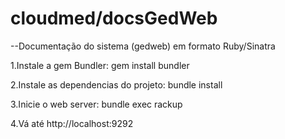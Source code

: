 cloudmed/docsGedWeb
================================
--Documentação do sistema (gedweb) em formato Ruby/Sinatra 
	
1.Instale a gem Bundler:
gem install bundler

2.Instale as dependencias do projeto:
bundle install

3.Inicie o web server:
bundle exec rackup

4.Vá até http://localhost:9292